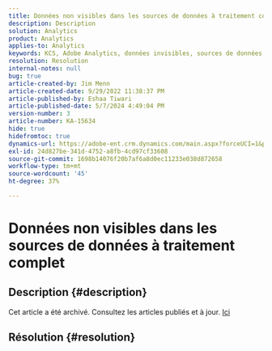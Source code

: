 ```yaml
---
title: Données non visibles dans les sources de données à traitement complet
description: Description
solution: Analytics
product: Analytics
applies-to: Analytics
keywords: KCS, Adobe Analytics, données invisibles, sources de données à traitement complet, bonnes pratiques
resolution: Resolution
internal-notes: null
bug: true
article-created-by: Jim Menn
article-created-date: 9/29/2022 11:38:37 PM
article-published-by: Eshaa Tiwari
article-published-date: 5/7/2024 4:49:04 PM
version-number: 3
article-number: KA-15634
hide: true
hidefromtoc: true
dynamics-url: https://adobe-ent.crm.dynamics.com/main.aspx?forceUCI=1&pagetype=entityrecord&etn=knowledgearticle&id=16d995d4-4f40-ed11-9db1-0022480866ad
exl-id: 24d827be-341d-4752-a8fb-4cd97cf33608
source-git-commit: 1698b14076f20b7af6a8d0ec11233e038d872658
workflow-type: tm+mt
source-wordcount: '45'
ht-degree: 37%

---
```


# Données non visibles dans les sources de données à traitement complet

## Description {#description}

Cet article a été archivé. Consultez les articles publiés et à jour. [Ici](https://experienceleague.adobe.com/search.html?lang=fr#sort=relevancy)

## Résolution {#resolution}
